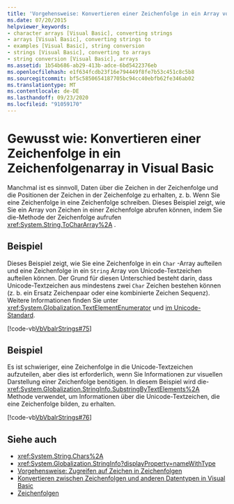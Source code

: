 ```yaml
---
title: 'Vorgehensweise: Konvertieren einer Zeichenfolge in ein Array von Zeichen'
ms.date: 07/20/2015
helpviewer_keywords:
- character arrays [Visual Basic], converting strings
- arrays [Visual Basic], converting strings to
- examples [Visual Basic], string conversion
- strings [Visual Basic], converting to arrays
- string conversion [Visual Basic], arrays
ms.assetid: 1b54b686-ab29-413b-adce-6bd5422376eb
ms.openlocfilehash: e1f634fcdb23f16e794449f8fe7b53c451c8c5b8
ms.sourcegitcommit: bf5c5850654187705bc94cc40ebfb62fe346ab02
ms.translationtype: MT
ms.contentlocale: de-DE
ms.lasthandoff: 09/23/2020
ms.locfileid: "91059170"
---
```

# <a name="how-to-convert-a-string-to-an-array-of-characters-in-visual-basic"></a>Gewusst wie: Konvertieren einer Zeichenfolge in ein Zeichenfolgenarray in Visual Basic

Manchmal ist es sinnvoll, Daten über die Zeichen in der Zeichenfolge und die Positionen der Zeichen in der Zeichenfolge zu erhalten, z. b. Wenn Sie eine Zeichenfolge in eine Zeichenfolge schreiben. Dieses Beispiel zeigt, wie Sie ein Array von Zeichen in einer Zeichenfolge abrufen können, indem Sie die-Methode der Zeichenfolge aufrufen <xref:System.String.ToCharArray%2A> .  
  
## <a name="example"></a>Beispiel  

 Dieses Beispiel zeigt, wie Sie eine Zeichenfolge in ein `Char` -Array aufteilen und eine Zeichenfolge in ein `String` Array von Unicode-Textzeichen aufteilen können. Der Grund für diesen Unterschied besteht darin, dass Unicode-Textzeichen aus mindestens zwei `Char` Zeichen bestehen können (z. b. ein Ersatz Zeichenpaar oder eine kombinierte Zeichen Sequenz). Weitere Informationen finden Sie unter <xref:System.Globalization.TextElementEnumerator> und [im Unicode-Standard](https://www.unicode.org/standard/standard.html).  
  
 [!code-vb[VbVbalrStrings#75](~/samples/snippets/visualbasic/VS_Snippets_VBCSharp/VbVbalrStrings/VB/Class4.vb#75)]  
  
## <a name="example"></a>Beispiel  

 Es ist schwieriger, eine Zeichenfolge in die Unicode-Textzeichen aufzuteilen, aber dies ist erforderlich, wenn Sie Informationen zur visuellen Darstellung einer Zeichenfolge benötigen. In diesem Beispiel wird die- <xref:System.Globalization.StringInfo.SubstringByTextElements%2A> Methode verwendet, um Informationen über die Unicode-Textzeichen, die eine Zeichenfolge bilden, zu erhalten.  
  
 [!code-vb[VbVbalrStrings#76](~/samples/snippets/visualbasic/VS_Snippets_VBCSharp/VbVbalrStrings/VB/Class4.vb#76)]  
  
## <a name="see-also"></a>Siehe auch

- <xref:System.String.Chars%2A>
- <xref:System.Globalization.StringInfo?displayProperty=nameWithType>
- [Vorgehensweise: Zugreifen auf Zeichen in Zeichenfolgen](how-to-access-characters-in-strings.md)
- [Konvertieren zwischen Zeichenfolgen und anderen Datentypen in Visual Basic](converting-between-strings-and-other-data-types.md)
- [Zeichenfolgen](index.md)
